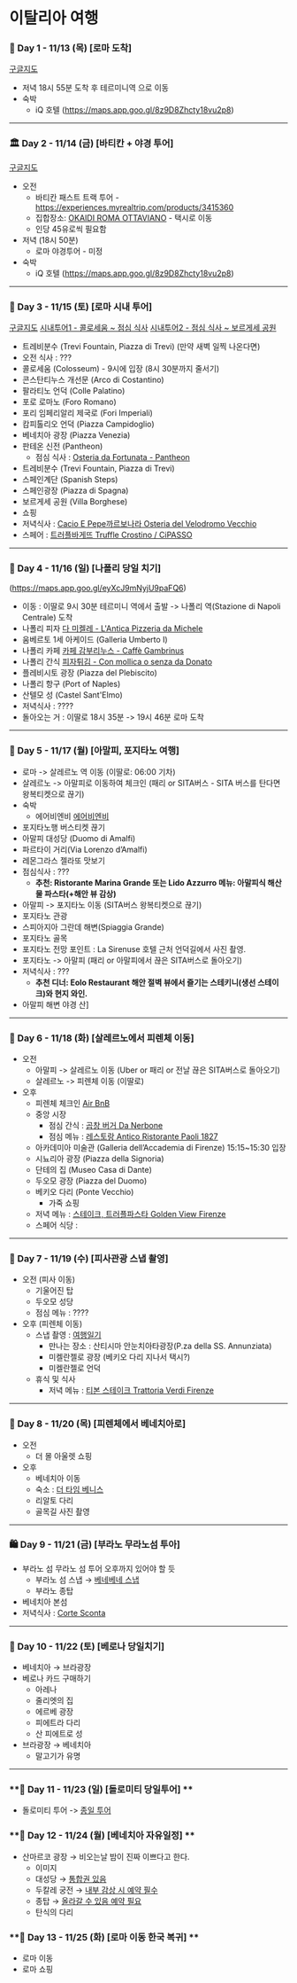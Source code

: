 # 이탈리아 여행

### **🛬 Day 1 - 11/13 (목) [로마 도착]**

[구글지도](https://maps.app.goo.gl/mRfp4cLq622keiMX8)

- 저녁 18시 55분 도착 후 테르미니역 으로 이동
- 숙박
    - iQ 호텔 (https://maps.app.goo.gl/8z9D8Zhcty18vu2p8)

---

### **🏛️ Day 2 - 11/14 (금) [바티칸 + 야경 투어]**

[구글지도](https://maps.app.goo.gl/vXTzUAnx2KTPbSDN6)

- 오전
    - 바티칸 패스트 트랙 투어 - https://experiences.myrealtrip.com/products/3415360
    - 집합장소: [OKAIDI ROMA OTTAVIANO](https://maps.app.goo.gl/rBV15PDZwYgfBoP27) - 택시로 이동
    - 인당 45유로씩 필요함
- 저녁 (18시 50분)
    - 로마 야경투어 - 미정
- 숙박
    - iQ 호텔 (https://maps.app.goo.gl/8z9D8Zhcty18vu2p8)

---

### **🍕 Day 3 - 11/15 (토) [로마 시내 투어]**

[구글지도](https://maps.app.goo.gl/kc8HsUPnhUEmo3pr9)
[시내투어1 - 콜로세움  ~ 점심 식사](https://maps.app.goo.gl/nS5FySMpmrK8n7JQ9)
[시내투어2 - 점심 식사  ~ 보르게세 공원](https://maps.app.goo.gl/e1HWnCaztW78Gag56)

- 트레비분수 (Trevi Fountain, Piazza di Trevi) (만약 새벽 일찍 나온다면)
- 오전 식사 : ???
- 콜로세움 (Colosseum) - 9시에 입장 (8시 30분까지 줄서기)
- 콘스탄티누스 개선문 (Arco di Costantino)
- 팔라티노 언덕 (Colle Palatino)
- 포로 로마노 (Foro Romano)
- 포리 임페리알리 제국로 (Fori Imperiali)
- 캄피톨리오 언덕 (Piazza Campidoglio)
- 베네치아 광장 (Piazza Venezia)
- 판테온 신전 (Pantheon)
  - 점심 식사 : [Osteria da Fortunata - Pantheon](https://maps.app.goo.gl/a2yn8x9dd92k8gYNA)
- 트레비분수 (Trevi Fountain, Piazza di Trevi)
- 스페인계단 (Spanish Steps)
- 스페인광장 (Piazza di Spagna)
- 보르게세 공원 (Villa Borghese)
- 쇼핑
- 저녁식사 : [Cacio E Pepe까르보나라 Osteria del Velodromo Vecchio](https://maps.app.goo.gl/DNqzRjc3ka8o788Q6)
- 스페어 : [트러플바게뜨 Truffle Crostino / CiPASSO](https://maps.app.goo.gl/xMpnCsqEaPeMJ94s8)

---

### **🚄 Day 4 - 11/16 (일) [나폴리 당일 치기]**

(https://maps.app.goo.gl/eyXcJ9mNyjU9paFQ6)

- 이동 : 이딸로 9시 30분 테르미니 역에서 출발 -> 나폴리 역(Stazione di Napoli Centrale) 도착 
- 나폴리 피자 [다 미켈레 - L'Antica Pizzeria da Michele](https://maps.app.goo.gl/Qrbwfv3UwF3h34rv5)
- 움베르토 1세 아케이드 (Galleria Umberto I)
- 나폴리 카페 [카페 감부리누스 - Caffè Gambrinus](https://maps.app.goo.gl/ZyzqXovovuQcm8Ce9)
- 나폴리 간식 [피자튀김 - Con mollica o senza da Donato](https://maps.app.goo.gl/G5GJgnnayBuPePJB6)
- 플레비시토 광장 (Piazza del Plebiscito)
- 나폴리 항구 (Port of Naples)
- 산텔모 성 (Castel Sant'Elmo)
- 저녁식사 : ????
- 돌아오는 거 : 이딸로 18시 35분 -> 19시 46분 로마 도착
---

### **📸 Day 5 - 11/17 (월) [아말피, 포지타노 여행]**

- 로마 -> 살레르노 역 이동 (이딸로: 06:00 기차) 
- 살레르노 -> 아말피로 이동하여 체크인 (패리 or SITA버스 - SITA 버스를 탄다면 왕복티켓으로 끊기)
- 숙박
  - 에어비엔비 [에어비엔비](https://maps.app.goo.gl/rnmJUxdQo7HaDQj18)
- 포지타노행 버스티켓 끊기
- 아말피 대성당 (Duomo di Amalfi)
- 파르타이 거리(Via Lorenzo d’Amalfi)
- 레몬그라스 젤라또 맛보기
- 점심식사 : ???
  - **추천: Ristorante Marina Grande 또는 Lido Azzurro 메뉴: 아말피식 해산물 파스타(+해안 뷰 감상)**
- 아말피 -> 포지타노 이동 (SITA버스 왕복티켓으로 끊기)
- 포지타노 관광
- 스피아지아 그란데 해변(Spiaggia Grande)
- 포지타노 골목
- 포지타노 전망 포인트 : La Sirenuse 호텔 근처 언덕길에서 사진 촬영.
- 포지타노 -> 아말피 (패리 or 아말피에서 끊은 SITA버스로 돌아오기)
- 저녁식사 : ???
  - **추천 디너: Eolo Restaurant 해안 절벽 뷰에서 즐기는 스테키니(생선 스테이크)와 현지 와인.**
- 아말피 해변 야경 산]
---

### **🚤 Day 6 - 11/18 (화) [살레르노에서 피렌체 이동]**

- 오전
    - 아말피 -> 살레르노 이동 (Uber or 패리 or 전날 끊은 SITA버스로 돌아오기)
    - 살레르노 -> 피렌체 이동 (이딸로)
- 오후
    - 피렌체 체크인 [Air BnB](https://www.airbnb.co.kr/rooms/49709468?viralityEntryPoint=1&unique_share_id=53CE79B2-DB07-40E6-8054-1DB2CCFB2724&slcid=3f43bbdeea62490a8df78c3749936bbe&s=76&adults=1&slug=iJAwdzh7&source_impression_id=p3_1760966509_P3pURAUT9nPXK8iq)
    - 중앙 시장
      - 점심 간식 : [곱창 버거 Da Nerbone](https://maps.app.goo.gl/jqrBUVFX2SxfWpkQ9)
      - 점심 메뉴 : [레스토랑 Antico Ristorante Paoli 1827](https://maps.app.goo.gl/xoz9r75k7qVmRHh27)
    - 아카데미아 미술관 (Galleria dell’Accademia di Firenze) 15:15~15:30 입장
    - 시뇨리아 광장 (Piazza della Signoria)
    - 단테의 집 (Museo Casa di Dante)
    - 두오모 광장 (Piazza del Duomo)
    - 베키오 다리 (Ponte Vecchio)
        - 가죽 쇼핑
    - 저녁 메뉴 : [스테이크, 트러플파스타 Golden View Firenze](https://maps.app.goo.gl/gR1CN56RNom4Ct7w6)
    - 스페어 식당 : 

---

### **🎨 Day 7 - 11/19 (수) [피사관광 스냅 촬영]**

- 오전 (피사 이동)
  - 기울어진 탑
  - 두오모 성당
  - 점심 메뉴 : ????
- 오후 (피렌체 이동)
  - 스냅 촬영 : [여행일기](https://experiences.myrealtrip.com/products/3427150)
    - 만나는 장소 : 산티시마 안눈치아타광장(P.za della SS. Annunziata)
    - 미켈란젤로 광장 (베키오 다리 지나서 택시?)
    - 미켈란젤로 언덕
  - 휴식 및 식사
    - 저녁 메뉴 : [티본 스테이크 Trattoria Verdi Firenze](https://maps.app.goo.gl/z9JoDTjfgF8eZfmHA)

---

### **🏰 Day 8 - 11/20 (목) [피렌체에서 베네치아로]**

- 오전 
  - 더 몰 아울렛 쇼핑
- 오후
  - 베네치아 이동
  - 숙소 : [더 타임 베니스](https://maps.app.goo.gl/zPw6qVD2rJs9ZePB8)
  - 리알토 다리
  - 골목길 사진 촬영

---

### **🛍️ Day 9 - 11/21 (금) [부라노 무라노섬 투아]**

- 부라노 섬 무라노 섬 투어 오후까지 있어야 할 듯
    - 부라노 섬 스냅 → [베네베네 스냅](https://experiences.myrealtrip.com/products/3859831)
    - 부라노 종탑
- 베네치아 본섬
- 저녁식사 : [Corte Sconta](https://maps.app.goo.gl/WjEXmJds9CCAYeQJ6)

---

### **🎁 Day 10 - 11/22 (토) [베로나 당일치기]**

- 베네치아 → 브라광장
- 베로나 카드 구매하기
    - 아레나
    - 줄리엣의 집
    - 에르베 광장
    - 피에트라 다리
    - 산 피에트로 성
- 브라광장 → 베네치아
    - 말고기가 유명

---

### **🛬 Day 11 - 11/23 (일) [돌로미티 당일투어] **

- 돌로미티 투어 -> [종일 투어](https://experiences.myrealtrip.com/products/3412821)
  
### **🛬 Day 12 - 11/24 (월) [베네치아 자유일정] **

- 산마르코 광장 → 비오는날 밤이 진짜 이쁘다고 한다.
    - 이미지        
    - 대성당 → [통합권 있음](https://m.blog.naver.com/bonbonparis16/223050860492)
    - 두칼레 궁전 → [내부 감상 시 예약 필수](https://www.myrealtrip.com/offers/143429)
    - 종탑 → [올라갈 수 있음 예약 필요](https://m.blog.naver.com/houself/223493948167)
    - 탄식의 다리

### **🛬 Day 13 - 11/25 (화) [로마 이동 한국 복귀] **

- 로마 이동
- 로마 쇼핑
